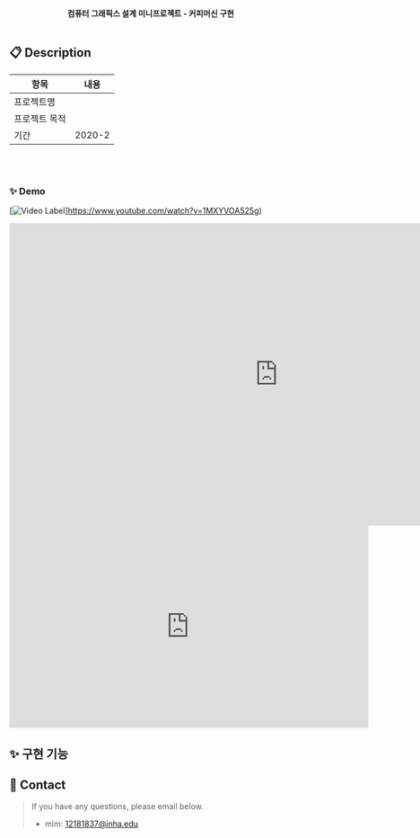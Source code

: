 <div align="center" style="font-weight:bold;">컴퓨터 그래픽스 설계 미니프로젝트 - 커피머신 구현</div>
<br>

## 📋 Description

| 항목          | 내용                                                      |
| ------------- | --------------------------------------------------------- |
| 프로젝트명    |                                                      |
| 프로젝트 목적 |  |
| 기간          | 2020-2                             |

<br>

<br>

### ✨ Demo

[![Video Label](http://img.youtube.com/vi/uLR1RNqJ1Mw/0.jpg)]https://www.youtube.com/watch?v=1MXYVOA525g)
<br>
<iframe width="956" height="538" src="https://www.youtube.com/watch?v=1MXYVOA525g" frameborder="0" allow="accelerometer; autoplay; encrypted-media; gyroscope; picture-in-picture" allowfullscreen></iframe>
<br>
<iframe width="640" height="360" src="https://www.youtube.com/watch?v=1MXYVOA525g" frameborder="0" gesture="media" allowfullscreen=""></iframe>
<br>

## ✨ 구현 기능

## 📝 Contact

> If you have any questions, please email below. <br>
>
> - mim: 12181837@inha.edu

